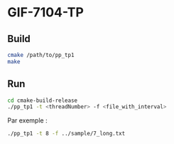 # GIF-7104-TP

## Build 

```sh
cmake /path/to/pp_tp1
make
```

## Run

```sh
cd cmake-build-release
./pp_tp1 -t <threadNumber> -f <file_with_interval>
```

Par exemple : 
```sh
./pp_tp1 -t 8 -f ../sample/7_long.txt
```
